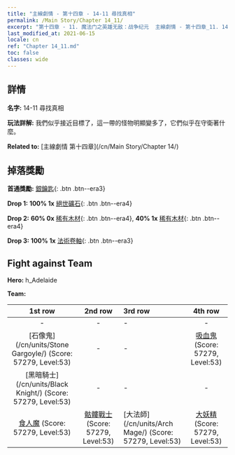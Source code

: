 ```yaml
---
title: "主線劇情 - 第十四章 - 14-11 尋找真相"
permalink: /Main Story/Chapter 14_11/
excerpt: "第十四章 - 11. 魔法门之英雄无敌：战争纪元  主線劇情 - 第十四章_11. 14-11 尋找真相"
last_modified_at: 2021-06-15
locale: cn
ref: "Chapter 14_11.md"
toc: false
classes: wide
---
```


## 詳情

 **名字:** 14-11 尋找真相

 **玩法詳解:** 我們似乎接近目標了，這一帶的怪物明顯變多了，它們似乎在守衛著什麼。

 **Related to:** [主線劇情 第十四章](/cn/Main Story/Chapter 14/)

## 掉落獎勵

 **首通獎勵:** [銀鑰匙](/cn/Items/con_693/){: .btn .btn--era3}

 **Drop 1:** **100% 1x** [絕世礦石](/cn/Items/mat_47/){: .btn .btn--era4}

 **Drop 2:** **60% 0x** [稀有木材](/cn/Items/mat_41/){: .btn .btn--era4}, **40% 1x** [稀有木材](/cn/Items/mat_41/){: .btn .btn--era4}

 **Drop 3:** **100% 1x** [法術卷軸](/cn/Items/con_694/){: .btn .btn--era3}


## Fight against Team
 **Hero:** h_Adelaide

 **Team:**


  | 1st row | 2nd row | 3rd row | 4th row |
  |:----:|:----:|:----|:----:|
  | - | - | - | - |
  | [石像鬼](/cn/units/Stone Gargoyle/) (Score: 57279, Level:53)  | - | - | [吸血鬼](/cn/units/Vampire/) (Score: 57279, Level:53)  |
  | [黑暗騎士](/cn/units/Black Knight/) (Score: 57279, Level:53)  | - | - | - |
  | [食人魔](/cn/units/Ogre/) (Score: 57279, Level:53)  | [骷髏戰士](/cn/units/Skeleton/) (Score: 57279, Level:53)  | [大法師](/cn/units/Arch Mage/) (Score: 57279, Level:53)  | [大妖精](/cn/units/Gremlin/) (Score: 57279, Level:53)  |


